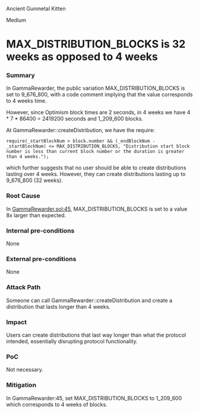 Ancient Gunmetal Kitten

Medium

# MAX_DISTRIBUTION_BLOCKS is 32 weeks as opposed to 4 weeks

### Summary

In GammaRewarder, the public variation MAX_DISTRIBUTION_BLOCKS is set to 9_676_800, with a code comment implying that the value corresponds to 4 weeks time.

However, since Optimism block times are 2 seconds, in 4 weeks we have 4 * 7 * 86400 = 2419200 seconds and 1_209_600 blocks.

At GammaRewarder::createDistribution, we have the require:

```solidity
require(_startBlockNum > block.number && (_endBlockNum - _startBlockNum) <= MAX_DISTRIBUTION_BLOCKS, "Distribution start block number is less than current block number or the duration is greater than 4 weeks.");
```

which further suggests that no user should be able to create distributions lasting over 4 weeks. However, they can create distributions lasting up to 9_676_800  (32 weeks).

### Root Cause

In [GammaRewarder.sol:45](https://github.com/sherlock-audit/2024-10-gamma-rewarder/blob/main/GammaRewarder/contracts/GammaRewarder.sol#L45), MAX_DISTRIBUTION_BLOCKS is set to a value 8x larger than expected.

### Internal pre-conditions

None

### External pre-conditions

None

### Attack Path

Someone can call GammaRewarder::createDistribution and create a distribution that lasts longer than 4 weeks.

### Impact

Users can create distributions that last way longer than what the protocol intended, essentially disrupting protocol functionality.

### PoC

Not necessary.

### Mitigation

In GammaRewarder:45, set MAX_DISTRIBUTION_BLOCKS to 1_209_600 which corresponds to 4 weeks of blocks.